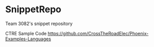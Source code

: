 # SnippetRepo
Team 3082's snippet repository 

CTRE Sample Code
https://github.com/CrossTheRoadElec/Phoenix-Examples-Languages
